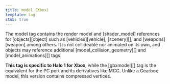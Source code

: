 ```yaml
---
title: model (Xbox)
template: tag
stub: true
---
```


The model tag contains the render model and [shader_model] references for [objects][object] such as [vehicles][vehicle], [scenery][], and [weapons][weapon] among others. It is not collideable nor animated on its own, and objects may reference additional [model_collision_geometry][] and [model_animations][] tags.

**This tag is specific to Halo 1 for Xbox**, while the [gbxmodel][] tag is the equivalent for the PC port and its derivatives like MCC. Unlike a Gearbox model, this version contains compressed vertices.
